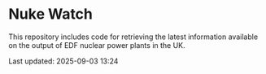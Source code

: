 # Nuke Watch

This repository includes code for retrieving the latest information available on the output of EDF nuclear power plants in the UK.

Last updated: 2025-09-03 13:24